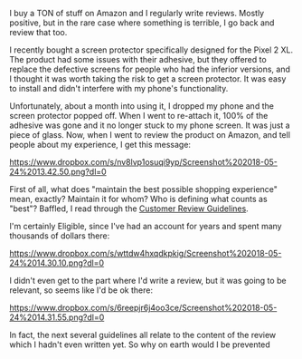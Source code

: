 I buy a TON of stuff on Amazon and I regularly write reviews. Mostly positive, but in the rare case where something is terrible, I go back and review that too.

I recently bought a screen protector specifically designed for the Pixel 2 XL. The product had some issues with their adhesive, but they offered to replace the defective screens for people who had the inferior versions, and I thought it was worth taking the risk to get a screen protector. It was easy to install and didn't interfere with my phone's functionality.

Unfortunately, about a month into using it, I dropped my phone and the screen protector popped off. When I went to re-attach it, 100% of the adhesive was gone and it no longer stuck to my phone screen. It was just a piece of glass. Now, when I went to review the product on Amazon, and tell people about my experience, I get this message:

https://www.dropbox.com/s/nv8lvp1osuqi9yp/Screenshot%202018-05-24%2013.42.50.png?dl=0

First of all, what does "maintain the best possible shopping experience" mean, exactly? Maintain it for whom? Who is defining what counts as "best"? Baffled, I read through the [Customer Review Guidelines](https://smile.amazon.com/gp/help/customer/display.html?ie=UTF8&nodeId=201929730).  

I'm certainly Eligible, since I've had an account for years and spent many thousands of dollars there:

https://www.dropbox.com/s/wttdw4hxqdkpkig/Screenshot%202018-05-24%2014.30.10.png?dl=0

I didn't even get to the part where I'd write a review, but it was going to be relevant, so seems like I'd be ok there:

https://www.dropbox.com/s/6reepjr6j4oo3ce/Screenshot%202018-05-24%2014.31.55.png?dl=0

In fact, the next several guidelines all relate to the content of the review which I hadn't even written yet. So why on earth would I be prevented 
